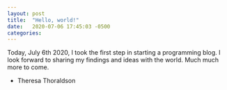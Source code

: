 ```yaml
---
layout: post
title:  "Hello, world!"
date:   2020-07-06 17:45:03 -0500
categories: 
---
```

Today, July 6th 2020, I took the first step in starting a programming blog.  I look forward to sharing my findings and ideas with the world. Much much more to come.

- Theresa Thoraldson
